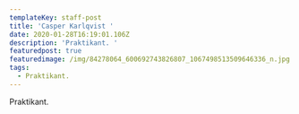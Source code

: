```yaml
---
templateKey: staff-post
title: 'Casper Karlqvist '
date: 2020-01-28T16:19:01.106Z
description: 'Praktikant. '
featuredpost: true
featuredimage: /img/84278064_600692743826807_1067498513509646336_n.jpg
tags:
  - Praktikant.
---
```

Praktikant.
